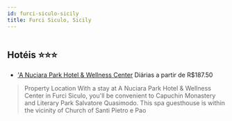 ```yaml
---
id: furci-siculo-sicily
title: Furci Siculo, Sicily
---
```


<center><img src="https://assets.cosmos-data.com/1/005ecdede6d0c5b483173a0102ad5cf3/375920.jpg" alt="" /></center>


## Hotéis ⭐️⭐️⭐️

-    ['A Nuciara Park Hotel & Wellness Center](https://www.hurb.com/aud/https://www.hurb.com/hoteis/furci-siculo/a-nuciara-park-hotel-wellness-center-JNP-JP934403?cmp=18055) Diárias a partir de R$187.50
   > Property Location With a stay at A Nuciara Park Hotel &amp; Wellness Center in Furci Siculo, you&apos;ll be convenient to Capuchin Monastery and Literary Park Salvatore Quasimodo.  This spa guesthouse is within the vicinity of Church of Santi Pietro e Pao
